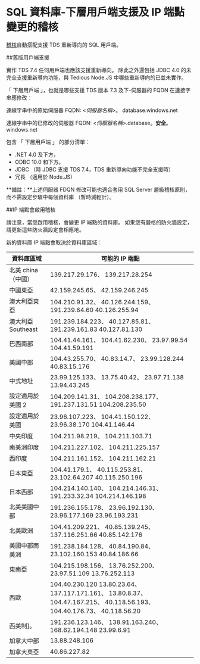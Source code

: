<properties
    pageTitle="SQL 資料庫下層用戶端支援及 IP 端點變更的稽核 |Microsoft Azure"
    description="進一步瞭解 SQL 資料庫下層用戶端支援，IP 端點變更的稽核。"
    services="sql-database"
    documentationCenter=""
    authors="ronitr"
    manager="jhubbard"
    editor=""/>

<tags
    ms.service="sql-database"
    ms.workload="data-management"
    ms.tgt_pltfrm="na"
    ms.devlang="na"
    ms.topic="article"
    ms.date="07/10/2016"
    ms.author="ronitr"/>

# <a name="sql-database----downlevel-clients-support-and-ip-endpoint-changes-for-auditing"></a>SQL 資料庫-下層用戶端支援及 IP 端點變更的稽核


[稽核](sql-database-auditing-get-started.md)自動搭配支援 TDS 重新導向的 SQL 用戶端。


##<a id="subheading-1"></a>舊版用戶端支援

實作 TDS 7.4 任何用戶端也應該支援重新導向。 除此之外還包括 JDBC 4.0 的未完全支援重新導向功能，與 Tedious Node.JS 中哪些重新導向的已並未實作。

「 下層用戶端 」，也就是哪些支援 TDS 版本 7.3 及下-伺服器的 FQDN 在連接字串應修改︰

連線字串中的原始伺服器 FQDN: <*伺服器名稱*>。 database.windows.net

連線字串中的已修改的伺服器 FQDN: <*伺服器名稱*>.database。**安全**。 windows.net

包含 「 下層用戶端 」 的部分清單︰

- .NET 4.0 及下方，
- ODBC 10.0 和下方。
- JDBC （時 JDBC 支援 TDS 7.4，TDS 重新導向功能不完全支援時）
- 冗長 （適用於 Node.JS)

**備註︰**上述伺服器 FDQN 修改可能也適合套用 SQL Server 層級稽核原則，而不需設定步驟中每個資料庫 （暫時減輕計）。

##<a id="subheading-2"></a>IP 端點會啟用稽核

請注意，當您啟用稽核，會變更 IP 端點的資料庫。 如果您有嚴格的防火牆設定，請更新這些防火牆設定會相應地。

新的資料庫 IP 端點會取決於資料庫區域︰

| 資料庫區域 | 可能的 IP 端點 |
|----------|---------------|
| 北美 china （中國）  | 139.217.29.176、 139.217.28.254 |
| 中國東亞  | 42.159.245.65、 42.159.246.245 |
| 澳大利亞東亞  | 104.210.91.32、 40.126.244.159、 191.239.64.60 40.126.255.94 |
| 澳大利亞 Southeast | 191.239.184.223、 40.127.85.81、 191.239.161.83 40.127.81.130 |
| 巴西南部  | 104.41.44.161、 104.41.62.230、 23.97.99.54 104.41.59.191 |
| 美國中部  | 104.43.255.70、 40.83.14.7、 23.99.128.244 40.83.15.176 |
| 中式地址   | 23.99.125.133、 13.75.40.42、 23.97.71.138 13.94.43.245 |
| 設定適用於美國 2 | 104.209.141.31、 104.208.238.177、 191.237.131.51 104.208.235.50 |
| 設定適用於美國   | 23.96.107.223、 104.41.150.122、 23.96.38.170 104.41.146.44 |
| 中央印度  | 104.211.98.219、 104.211.103.71 |
| 南美洲印度   | 104.211.227.102、 104.211.225.157 |
| 西印度  | 104.211.161.152、 104.211.162.21 |
| 日本東亞   | 104.41.179.1、 40.115.253.81、 23.102.64.207 40.115.250.196 |
| 日本西部    | 104.214.140.140、 104.214.146.31、 191.233.32.34 104.214.146.198 |
| 北美美國中部  | 191.236.155.178、 23.96.192.130、 23.96.177.169 23.96.193.231 |
| 北美歐洲  | 104.41.209.221、 40.85.139.245、 137.116.251.66 40.85.142.176 |
| 美國中部南美洲  | 191.238.184.128、 40.84.190.84、 23.102.160.153 40.84.186.66 |
| 東南亞  | 104.215.198.156、 13.76.252.200、 23.97.51.109 13.76.252.113 |
| 西歐  | 104.40.230.120 13.80.23.64、 137.117.171.161、 13.80.8.37、 104.47.167.215、 40.118.56.193、 104.40.176.73、 40.118.56.20 |
| 西美制]。  | 191.236.123.146、 138.91.163.240、 168.62.194.148 23.99.6.91 |
| 加拿大中部  | 13.88.248.106 |
| 加拿大東亞  |  40.86.227.82 |
